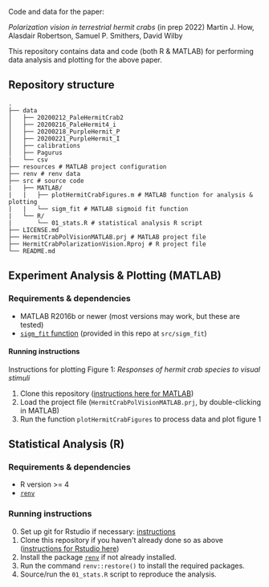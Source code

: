 Code and data for the paper:

*Polarization vision in terrestrial hermit crabs* (in prep 2022) Martin J. How, Alasdair Robertson, Samuel P. Smithers, David Wilby

This repository contains data and code (both R & MATLAB) for performing data analysis and plotting for the above paper.

## Repository structure

    .
    ├── data
    │   ├── 20200212_PaleHermitCrab2
    │   ├── 20200216_PaleHermit4_i
    │   ├── 20200218_PurpleHermit_P
    │   ├── 20200221_PurpleHermit_I
    │   ├── calibrations
    │   ├── Pagurus
    |   └── csv
    ├── resources # MATLAB project configuration
    ├── renv # renv data
    ├── src # source code
    |   ├── MATLAB/
    |   |   ├── plotHermitCrabFigures.m # MATLAB function for analysis & plotting
    |   |   └── sigm_fit # MATLAB sigmoid fit function
    |   └── R/
    |       └── 01_stats.R # statistical analysis R script
    ├── LICENSE.md
    ├── HermitCrabPolVisionMATLAB.prj # MATLAB project file
    ├── HermitCrabPolarizationVision.Rproj # R project file
    └── README.md

## Experiment Analysis & Plotting (MATLAB)

### Requirements & dependencies

-   MATLAB R2016b or newer (most versions may work, but these are tested)
-   [`sigm_fit` function](https://uk.mathworks.com/matlabcentral/fileexchange/42641-sigm_fit) (provided in this repo at `src/sigm_fit`)

#### Running instructions

Instructions for plotting Figure 1: *Responses of hermit crab species to visual stimuli*

1.  Clone this repository ([instructions here for MATLAB](https://uk.mathworks.com/help/simulink/ug/clone-git-repository.html))
2.  Load the project file (`HermitCrabPolVisionMATLAB.prj`, by double-clicking in MATLAB)
3.  Run the function `plotHermitCrabFigures` to process data and plot figure 1

## Statistical Analysis (R)

### Requirements & dependencies

-   R version \>= 4
-   [`renv`](https://rstudio.github.io/renv/articles/renv.html)

### Running instructions

0.  Set up git for Rstudio if necessary: [instructions](https://jennybc.github.io/2014-05-12-ubc/ubc-r/session03_git.html)
1.  Clone this repository if you haven't already done so as above ([instructions for Rstudio here](https://datacarpentry.org/rr-version-control/03-git-in-rstudio/index.html))
2.  Install the package [`renv`](https://rstudio.github.io/renv/articles/renv.html) if not already installed.
3.  Run the command `renv::restore()` to install the required packages.
4.  Source/run the `01_stats.R` script to reproduce the analysis.
